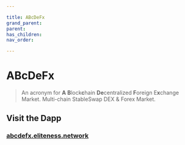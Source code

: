 ```yaml
---

title: ABcDeFx
grand_parent:
parent:
has_children:
nav_order:

---
```


# ABcDeFx
> An acronym for **A** **B**lock**c**hain **De**centralized **F**oreign E**x**change Market.
Multi-chain StableSwap DEX & Forex Market.

## Visit the Dapp
### [abcdefx.eliteness.network](https://abcdefx.eliteness.network)